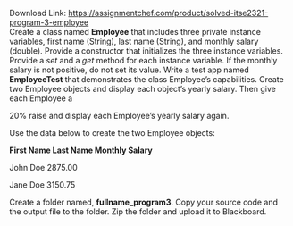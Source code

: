 Download Link: https://assignmentchef.com/product/solved-itse2321-program-3-employee
<br>
Create a class named <strong>Employee</strong> that includes three private instance variables, first name (String), last name (String), and monthly salary (double).  Provide a constructor that initializes the three instance variables.  Provide a <em>set</em> and a <em>get</em> method for each instance variable.  If the monthly salary is not positive, do not set its value.  Write a test app named <strong>EmployeeTest</strong> that demonstrates the class Employee’s capabilities.  Create two Employee objects and display each object’s yearly salary.  Then give each Employee a

20% raise and display each Employee’s yearly salary again.

Use the data below to create the two Employee objects:

<strong>First Name       Last Name        Monthly Salary </strong>

John                  Doe                   2875.00

Jane                  Doe                   3150.75




Create a folder named, <strong>fullname_program3</strong>.  Copy your source code and the output file to the folder.  Zip the folder and upload it to Blackboard.


